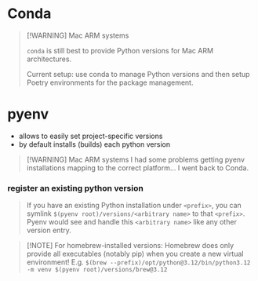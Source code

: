 # Conda

> [!WARNING] Mac ARM systems
>
> `conda` is still best to provide Python versions for Mac ARM architectures. 
> 
> Current setup: use conda to manage Python versions and then setup Poetry environments for the package management.
 
# pyenv

- allows to easily set project-specific versions
- by default installs (builds) each python version

> [!WARNING] Mac ARM systems
> I had some problems getting pyenv installations mapping to the correct platform... I went back to Conda.

### register an existing python version

> If you have an existing Python installation under `<prefix>`, you can symlink `$(pyenv root)/versions/<arbitrary name>` to that `<prefix>`. Pyenv would see and handle this `<arbitrary name>` like any other version entry.


> [!NOTE] For homebrew-installed versions:
> Homebrew does only provide all executables (notably pip) when you create a new virtual environment!
> E.g. `$(brew --prefix)/opt/python@3.12/bin/python3.12 -m venv $(pyenv root)/versions/brew@3.12`

